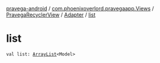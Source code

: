 [pravega-android](../../../index.md) / [com.phoenixoverlord.pravegaapp.Views](../../index.md) / [PravegaRecyclerView](../index.md) / [Adapter](index.md) / [list](./list.md)

# list

`val list: `[`ArrayList`](https://kotlinlang.org/api/latest/jvm/stdlib/kotlin.collections/-array-list/index.html)`<Model>`